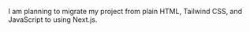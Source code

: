 I am planning to migrate my project from plain HTML, Tailwind CSS, and JavaScript to using Next.js.
